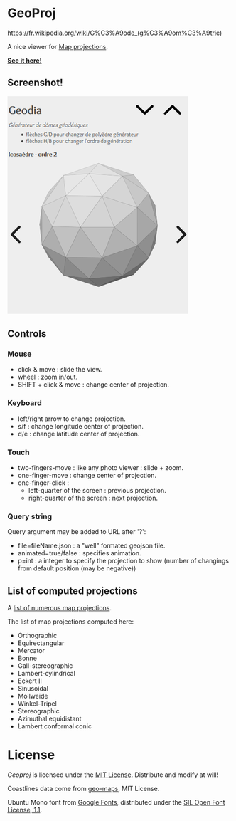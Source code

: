 GeoProj
=======

https://fr.wikipedia.org/wiki/G%C3%A9ode_(g%C3%A9om%C3%A9trie)



A nice viewer for [Map projections][MapProjwikipedia].

**[See it here!](https://lenaindelaforetmagique.github.io/Geoproj/)**

## Screenshot!

![Screenshot](screenshot.png)

## Controls

### Mouse
- click & move : slide the view.
- wheel : zoom in/out.
- SHIFT + click & move : change center of projection.

### Keyboard
- left/right arrow to change projection.
- s/f : change longitude center of projection.
- d/e : change latitude center of projection.

### Touch
- two-fingers-move : like any photo viewer : slide + zoom.
- one-finger-move : change center of projection.
- one-finger-click :
  - left-quarter of the screen : previous projection.
  - right-quarter of the screen : next projection.

### Query string
Query argument may be added to URL after '?':
- file=fileName.json : a "well" formated geojson file.
- animated=true/false : specifies animation.
- p=int : a integer to specify the projection to show (number of changings from default position (may be negative))


## List of computed projections
A [list of numerous map projections][MapProjListwikipedia].

The list of map projections computed here:
- Orthographic
- Equirectangular
- Mercator
- Bonne
- Gall-stereographic
- Lambert-cylindrical
- Eckert II
- Sinusoidal
- Mollweide
- Winkel-Tripel
- Stereographic
- Azimuthal equidistant
- Lambert conformal conic


<!-- ## Coastlines

Earth coastlines

earth-coastline-12.json : 12.5%
earth-coastline-25.json : 25%
earth-coastline-50.json : 50%
earth-coastline-100.json : 100% -->


License
=======

_Geoproj_ is licensed under the [MIT License](LICENSE). Distribute and modify at will!

Coastlines data come from [geo-maps](https://github.com/simonepri/geo-maps), MIT License.

Ubuntu Mono font from [Google Fonts](https://fonts.google.com/specimen/Ubuntu+Mono), distributed under the [SIL Open Font License, 1.1](http://scripts.sil.org/cms/scripts/page.php?site_id=nrsi&id=OFL).


[MapProjwikipedia]:https://en.wikipedia.org/wiki/Map_projection
[MapProjListwikipedia]:https://en.wikipedia.org/wiki/List_of_map_projections
